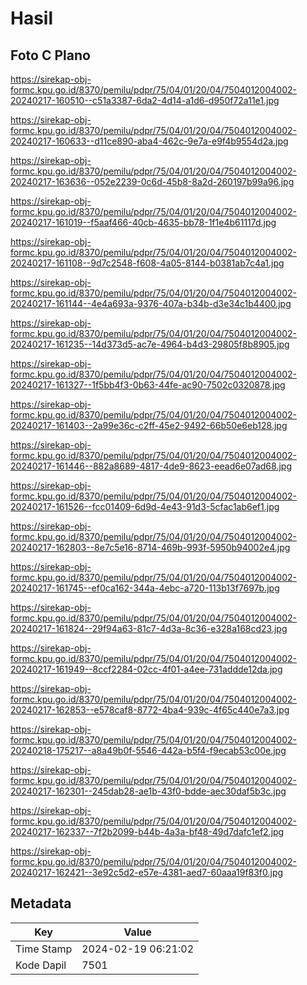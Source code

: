 # Hasil

## Foto C Plano

https://sirekap-obj-formc.kpu.go.id/8370/pemilu/pdpr/75/04/01/20/04/7504012004002-20240217-160510--c51a3387-6da2-4d14-a1d6-d950f72a11e1.jpg

https://sirekap-obj-formc.kpu.go.id/8370/pemilu/pdpr/75/04/01/20/04/7504012004002-20240217-160633--d11ce890-aba4-462c-9e7a-e9f4b9554d2a.jpg

https://sirekap-obj-formc.kpu.go.id/8370/pemilu/pdpr/75/04/01/20/04/7504012004002-20240217-163636--052e2239-0c6d-45b8-8a2d-260197b99a96.jpg

https://sirekap-obj-formc.kpu.go.id/8370/pemilu/pdpr/75/04/01/20/04/7504012004002-20240217-161019--f5aaf466-40cb-4635-bb78-1f1e4b61117d.jpg

https://sirekap-obj-formc.kpu.go.id/8370/pemilu/pdpr/75/04/01/20/04/7504012004002-20240217-161108--9d7c2548-f608-4a05-8144-b0381ab7c4a1.jpg

https://sirekap-obj-formc.kpu.go.id/8370/pemilu/pdpr/75/04/01/20/04/7504012004002-20240217-161144--4e4a693a-9376-407a-b34b-d3e34c1b4400.jpg

https://sirekap-obj-formc.kpu.go.id/8370/pemilu/pdpr/75/04/01/20/04/7504012004002-20240217-161235--14d373d5-ac7e-4964-b4d3-29805f8b8905.jpg

https://sirekap-obj-formc.kpu.go.id/8370/pemilu/pdpr/75/04/01/20/04/7504012004002-20240217-161327--1f5bb4f3-0b63-44fe-ac90-7502c0320878.jpg

https://sirekap-obj-formc.kpu.go.id/8370/pemilu/pdpr/75/04/01/20/04/7504012004002-20240217-161403--2a99e36c-c2ff-45e2-9492-66b50e6eb128.jpg

https://sirekap-obj-formc.kpu.go.id/8370/pemilu/pdpr/75/04/01/20/04/7504012004002-20240217-161446--882a8689-4817-4de9-8623-eead6e07ad68.jpg

https://sirekap-obj-formc.kpu.go.id/8370/pemilu/pdpr/75/04/01/20/04/7504012004002-20240217-161526--fcc01409-6d9d-4e43-91d3-5cfac1ab6ef1.jpg

https://sirekap-obj-formc.kpu.go.id/8370/pemilu/pdpr/75/04/01/20/04/7504012004002-20240217-162803--8e7c5e16-8714-469b-993f-5950b94002e4.jpg

https://sirekap-obj-formc.kpu.go.id/8370/pemilu/pdpr/75/04/01/20/04/7504012004002-20240217-161745--ef0ca162-344a-4ebc-a720-113b13f7697b.jpg

https://sirekap-obj-formc.kpu.go.id/8370/pemilu/pdpr/75/04/01/20/04/7504012004002-20240217-161824--29f94a63-81c7-4d3a-8c36-e328a168cd23.jpg

https://sirekap-obj-formc.kpu.go.id/8370/pemilu/pdpr/75/04/01/20/04/7504012004002-20240217-161949--8ccf2284-02cc-4f01-a4ee-731addde12da.jpg

https://sirekap-obj-formc.kpu.go.id/8370/pemilu/pdpr/75/04/01/20/04/7504012004002-20240217-162853--e578caf8-8772-4ba4-939c-4f65c440e7a3.jpg

https://sirekap-obj-formc.kpu.go.id/8370/pemilu/pdpr/75/04/01/20/04/7504012004002-20240218-175217--a8a49b0f-5546-442a-b5f4-f9ecab53c00e.jpg

https://sirekap-obj-formc.kpu.go.id/8370/pemilu/pdpr/75/04/01/20/04/7504012004002-20240217-162301--245dab28-ae1b-43f0-bdde-aec30daf5b3c.jpg

https://sirekap-obj-formc.kpu.go.id/8370/pemilu/pdpr/75/04/01/20/04/7504012004002-20240217-162337--7f2b2099-b44b-4a3a-bf48-49d7dafc1ef2.jpg

https://sirekap-obj-formc.kpu.go.id/8370/pemilu/pdpr/75/04/01/20/04/7504012004002-20240217-162421--3e92c5d2-e57e-4381-aed7-60aaa19f83f0.jpg


## Metadata

| Key        | Value               |
| ---------- | ------------------- |
| Time Stamp | 2024-02-19 06:21:02 |
| Kode Dapil | 7501                |



